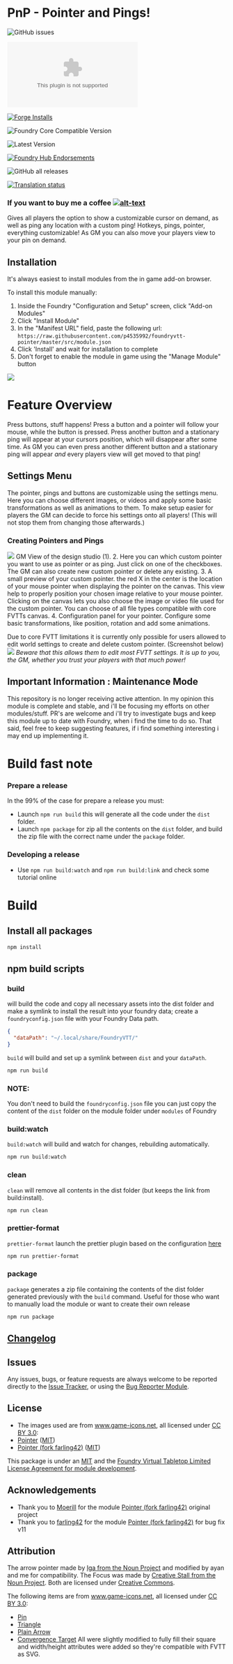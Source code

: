 # PnP - Pointer and Pings!


![GitHub issues](https://img.shields.io/github/issues-raw/p4535992/foundryvtt-pointer?style=for-the-badge)

![Latest Release Download Count](https://img.shields.io/github/downloads/p4535992/foundryvtt-pointer/latest/module.zip?color=2b82fc&label=DOWNLOADS&style=for-the-badge)

[![Forge Installs](https://img.shields.io/badge/dynamic/json?label=Forge%20Installs&query=package.installs&suffix=%25&url=https%3A%2F%2Fforge-vtt.com%2Fapi%2Fbazaar%2Fpackage%2Fpointer&colorB=006400&style=for-the-badge)](https://forge-vtt.com/bazaar#package=pointer)

![Foundry Core Compatible Version](https://img.shields.io/badge/dynamic/json.svg?url=https%3A%2F%2Fraw.githubusercontent.com%2Fp4535992%2Ffoundryvtt-pointer%2Fmaster%2Fsrc%2Fmodule.json&label=Foundry%20Version&query=$.compatibility.verified&colorB=orange&style=for-the-badge)

![Latest Version](https://img.shields.io/badge/dynamic/json.svg?url=https%3A%2F%2Fraw.githubusercontent.com%2Fp4535992%2Ffoundryvtt-pointer%2Fmaster%2Fsrc%2Fmodule.json&label=Latest%20Release&prefix=v&query=$.version&colorB=red&style=for-the-badge)

[![Foundry Hub Endorsements](https://img.shields.io/endpoint?logoColor=white&url=https%3A%2F%2Fwww.foundryvtt-hub.com%2Fwp-json%2Fhubapi%2Fv1%2Fpackage%2Fpointer%2Fshield%2Fendorsements&style=for-the-badge)](https://www.foundryvtt-hub.com/package/pointer/)

![GitHub all releases](https://img.shields.io/github/downloads/p4535992/foundryvtt-pointer/total?style=for-the-badge)

[![Translation status](https://weblate.foundryvtt-hub.com/widgets/pointer/-/287x66-black.png)](https://weblate.foundryvtt-hub.com/engage/pointer/)

### If you want to buy me a coffee [![alt-text](https://img.shields.io/badge/-Patreon-%23ff424d?style=for-the-badge)](https://www.patreon.com/p4535992)

Gives all players the option to show a customizable cursor on demand, as well as ping any location with a custom ping!
Hotkeys, pings, pointer, everything customizable!
As GM you can also move your players view to your pin on demand.

## Installation

It's always easiest to install modules from the in game add-on browser.

To install this module manually:
1.  Inside the Foundry "Configuration and Setup" screen, click "Add-on Modules"
2.  Click "Install Module"
3.  In the "Manifest URL" field, paste the following url:
`https://raw.githubusercontent.com/p4535992/foundryvtt-pointer/master/src/module.json`
4.  Click 'Install' and wait for installation to complete
5.  Don't forget to enable the module in game using the "Manage Module" button

![](doc/pnp.gif)

# Feature Overview

Press buttons, stuff happens!
Press a button and a pointer will follow your mouse, while the button is pressed. Press another button and a stationary ping will appear at your cursors position, which will disappear after some time. As GM you can even press another different button and a stationary ping will appear *and* every players view will get moved to that ping!

## Settings Menu

The pointer, pings and buttons are customizable using the settings menu. Here you can choose different images, or videos and apply some basic transformations as well as animations to them.
To make setup easier for players the GM can decide to force his settings onto all players! (This will not stop them from changing those afterwards.)

### Creating Pointers and Pings
![](doc/design_studio.webp)
GM View of the design studio (1).
2. Here you can which custom pointer you want to use as pointer or as ping. Just click on one of the checkboxes. The GM can also create new custom pointer or delete any existing.
3. A small preview of your custom pointer. the red X in the center is the location of your mouse pointer when displaying the pointer on the canvas. This view help to properly position your chosen image relative to your mouse pointer.
	Clicking on the canvas lets you also choose the image or video file used for the custom pointer. You can choose of all file types compatible with core FVTTs canvas.
4. Configuration panel for your pointer. Configure some basic transformations, like position, rotation and add some animations.

Due to core FVTT limitations it is currently only possible for users allowed to edit world settings to create and delete custom pointer. (Screenshot below)
![](doc/global_settings.webp)
*Beware that this allows them to edit most FVTT settings. It is up to you, the GM, whether you trust your players with that much power!*

## Important Information : Maintenance Mode
This repository is no longer receiving active attention. In my opinion this module is complete and stable, and i'll be focusing my efforts on other modules/stuff. PR's are welcome and i'll try to investigate bugs and keep this module up to date with Foundry, when i find the time to do so.
That said, feel free to keep suggesting features, if i find something interesting i may end up implementing it.

# Build fast note

### Prepare a release

In the 99% of the case for prepare a release you must:

- Launch `npm run build` this will generate all the code under the `dist` folder.
- Launch `npm package` for zip all the contents on the `dist` folder, and build the zip file with the correct name under the  `package` folder.

### Developing a release

- Use `npm run build:watch` and `npm run build:link` and check some tutorial online

# Build

## Install all packages

```bash
npm install
```
## npm build scripts

### build

will build the code and copy all necessary assets into the dist folder and make a symlink to install the result into your foundry data; create a
`foundryconfig.json` file with your Foundry Data path.

```json
{
  "dataPath": "~/.local/share/FoundryVTT/"
}
```

`build` will build and set up a symlink between `dist` and your `dataPath`.

```bash
npm run build
```

### NOTE:

You don't need to build the `foundryconfig.json` file you can just copy the content of the `dist` folder on the module folder under `modules` of Foundry

### build:watch

`build:watch` will build and watch for changes, rebuilding automatically.

```bash
npm run build:watch
```

### clean

`clean` will remove all contents in the dist folder (but keeps the link from build:install).

```bash
npm run clean
```

### prettier-format

`prettier-format` launch the prettier plugin based on the configuration [here](./.prettierrc)

```bash
npm run prettier-format
```

### package

`package` generates a zip file containing the contents of the dist folder generated previously with the `build` command. Useful for those who want to manually load the module or want to create their own release

```bash
npm run package
```


## [Changelog](./CHANGELOG.md)

## Issues

Any issues, bugs, or feature requests are always welcome to be reported directly to the [Issue Tracker](https://github.com/p4535992/foundryvtt-pointer/issues ), or using the [Bug Reporter Module](https://foundryvtt.com/packages/bug-reporter/).

## License

-  The images used are from www.game-icons.net, all licensed under [CC BY 3.0](https://creativecommons.org/licenses/by/3.0/):
- [Pointer](https://github.com/Moerill/fvtt-pointer) ([MIT](https://github.com/Moerill/fvtt-pointer/blob/master/LICENSE))
- [Pointer (fork farling42)](https://github.com/farling42/fvtt-pointer) ([MIT](https://github.com/farling42/fvtt-pointer/blob/master/LICENSE))

This package is under an [MIT](LICENSE) and the [Foundry Virtual Tabletop Limited License Agreement for module development](https://foundryvtt.com/article/license/).

## Acknowledgements

- Thank you to [Moerill](https://github.com/Moerill) for the module [Pointer (fork farling42)](https://github.com/Moerill/fvtt-pointer) original project
- Thank you to [farling42](https://github.com/farling42) for the module [Pointer (fork farling42)](https://github.com/farling42/fvtt-pointer) for bug fix v11

## Attribution

The arrow pointer made by [Iga from the Noun Project](https://thenounproject.com/term/pointer/1727334/) and modified by ayan and me for compatibility.
The Focus was made by [Creative Stall from the Noun Project](https://thenounproject.com/term/pointer/1727334/).
Both are licensed under [Creative Commons](https://creativecommons.org/licenses/by/3.0/us/legalcode).

The following items are from www.game-icons.net, all licensed under [CC BY 3.0](https://creativecommons.org/licenses/by/3.0/):
- [Pin](https://game-icons.net/1x1/delapouite/pin.html)
- [Triangle](https://game-icons.net/1x1/delapouite/triangle-target.html)
- [Plain Arrow](https://game-icons.net/1x1/delapouite/plain-arrow.html)
- [Convergence Target](https://game-icons.net/1x1/delapouite/convergence-target.html)
All were slightly modified to fully fill their square and width/height attributes were added so they're compatible with FVTT as SVG.

